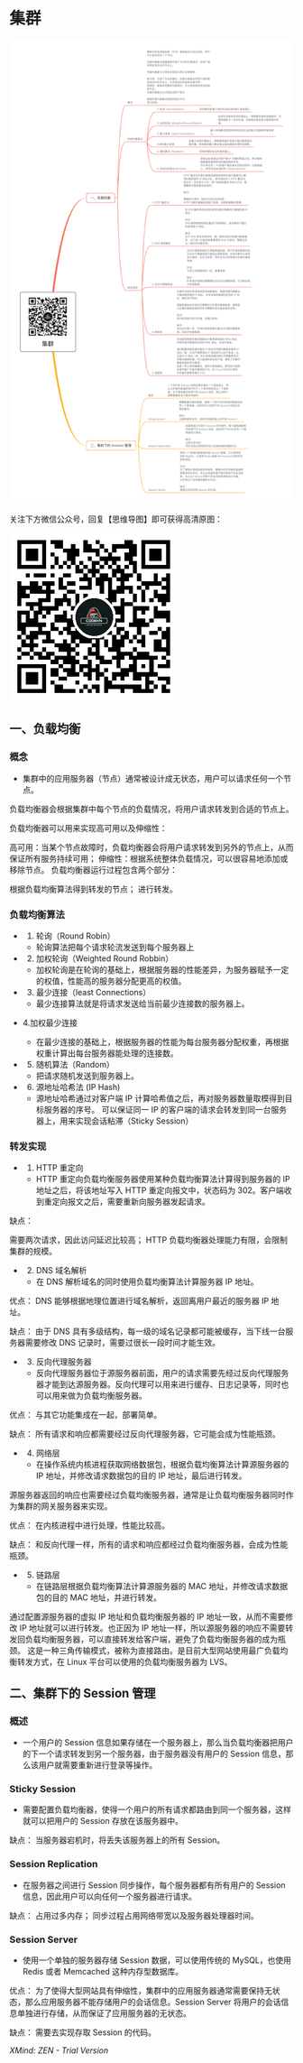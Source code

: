 # 集群

![README.png](README.png)

关注下方微信公众号，回复【思维导图】即可获得高清原图：

![公众号二维码](../公众号二维码.png)

## 一、负载均衡

### 概念

- 集群中的应用服务器（节点）通常被设计成无状态，用户可以请求任何一个节点。

负载均衡器会根据集群中每个节点的负载情况，将用户请求转发到合适的节点上。

负载均衡器可以用来实现高可用以及伸缩性：

高可用：当某个节点故障时，负载均衡器会将用户请求转发到另外的节点上，从而保证所有服务持续可用；
伸缩性：根据系统整体负载情况，可以很容易地添加或移除节点。
负载均衡器运行过程包含两个部分：

根据负载均衡算法得到转发的节点；
进行转发。

### 负载均衡算法

- 1. 轮询（Round Robin）

	- 轮询算法把每个请求轮流发送到每个服务器上

- 2. 加权轮询（Weighted Round Robbin）

	- 加权轮询是在轮询的基础上，根据服务器的性能差异，为服务器赋予一定的权值，性能高的服务器分配更高的权值。

- 3. 最少连接（least Connections）

	- 最少连接算法就是将请求发送给当前最少连接数的服务器上。

- 4.加权最少连接

	- 在最少连接的基础上，根据服务器的性能为每台服务器分配权重，再根据权重计算出每台服务器能处理的连接数。

- 5. 随机算法（Random）

	- 把请求随机发送到服务器上。

- 6. 源地址哈希法 (IP Hash)

	- 源地址哈希通过对客户端 IP 计算哈希值之后，再对服务器数量取模得到目标服务器的序号。
可以保证同一 IP 的客户端的请求会转发到同一台服务器上，用来实现会话粘滞（Sticky Session）

### 转发实现

- 1. HTTP 重定向

	- HTTP 重定向负载均衡服务器使用某种负载均衡算法计算得到服务器的 IP 地址之后，将该地址写入 HTTP 重定向报文中，状态码为 302。客户端收到重定向报文之后，需要重新向服务器发起请求。

缺点：

需要两次请求，因此访问延迟比较高；
HTTP 负载均衡器处理能力有限，会限制集群的规模。

- 2. DNS 域名解析

	- 在 DNS 解析域名的同时使用负载均衡算法计算服务器 IP 地址。

优点：
DNS 能够根据地理位置进行域名解析，返回离用户最近的服务器 IP 地址。

缺点：
由于 DNS 具有多级结构，每一级的域名记录都可能被缓存，当下线一台服务器需要修改 DNS 记录时，需要过很长一段时间才能生效。

- 3. 反向代理服务器

	- 反向代理服务器位于源服务器前面，用户的请求需要先经过反向代理服务器才能到达源服务器。反向代理可以用来进行缓存、日志记录等，同时也可以用来做为负载均衡服务器。

优点：
与其它功能集成在一起，部署简单。

缺点：
所有请求和响应都需要经过反向代理服务器，它可能会成为性能瓶颈。

- 4. 网络层

	- 在操作系统内核进程获取网络数据包，根据负载均衡算法计算源服务器的 IP 地址，并修改请求数据包的目的 IP 地址，最后进行转发。

源服务器返回的响应也需要经过负载均衡服务器，通常是让负载均衡服务器同时作为集群的网关服务器来实现。

优点：
在内核进程中进行处理，性能比较高。

缺点：
和反向代理一样，所有的请求和响应都经过负载均衡服务器，会成为性能瓶颈。

- 5. 链路层

	- 在链路层根据负载均衡算法计算源服务器的 MAC 地址，并修改请求数据包的目的 MAC 地址，并进行转发。

通过配置源服务器的虚拟 IP 地址和负载均衡服务器的 IP 地址一致，从而不需要修改 IP 地址就可以进行转发。也正因为 IP 地址一样，所以源服务器的响应不需要转发回负载均衡服务器，可以直接转发给客户端，避免了负载均衡服务器的成为瓶颈。
这是一种三角传输模式，被称为直接路由。是目前大型网站使用最广负载均衡转发方式，在 Linux 平台可以使用的负载均衡服务器为 LVS。

## 二、集群下的 Session 管理

### 概述

- 一个用户的 Session 信息如果存储在一个服务器上，那么当负载均衡器把用户的下一个请求转发到另一个服务器，由于服务器没有用户的 Session 信息，那么该用户就需要重新进行登录等操作。

### Sticky Session

- 需要配置负载均衡器，使得一个用户的所有请求都路由到同一个服务器，这样就可以把用户的 Session 存放在该服务器中。

缺点：
当服务器宕机时，将丢失该服务器上的所有 Session。

### Session Replication

- 在服务器之间进行 Session 同步操作，每个服务器都有所有用户的 Session 信息，因此用户可以向任何一个服务器进行请求。

缺点：
占用过多内存；
同步过程占用网络带宽以及服务器处理器时间。

### Session Server

- 使用一个单独的服务器存储 Session 数据，可以使用传统的 MySQL，也使用 Redis 或者 Memcached 这种内存型数据库。

优点：
为了使得大型网站具有伸缩性，集群中的应用服务器通常需要保持无状态，那么应用服务器不能存储用户的会话信息。Session Server 将用户的会话信息单独进行存储，从而保证了应用服务器的无状态。

缺点：
需要去实现存取 Session 的代码。

*XMind: ZEN - Trial Version*